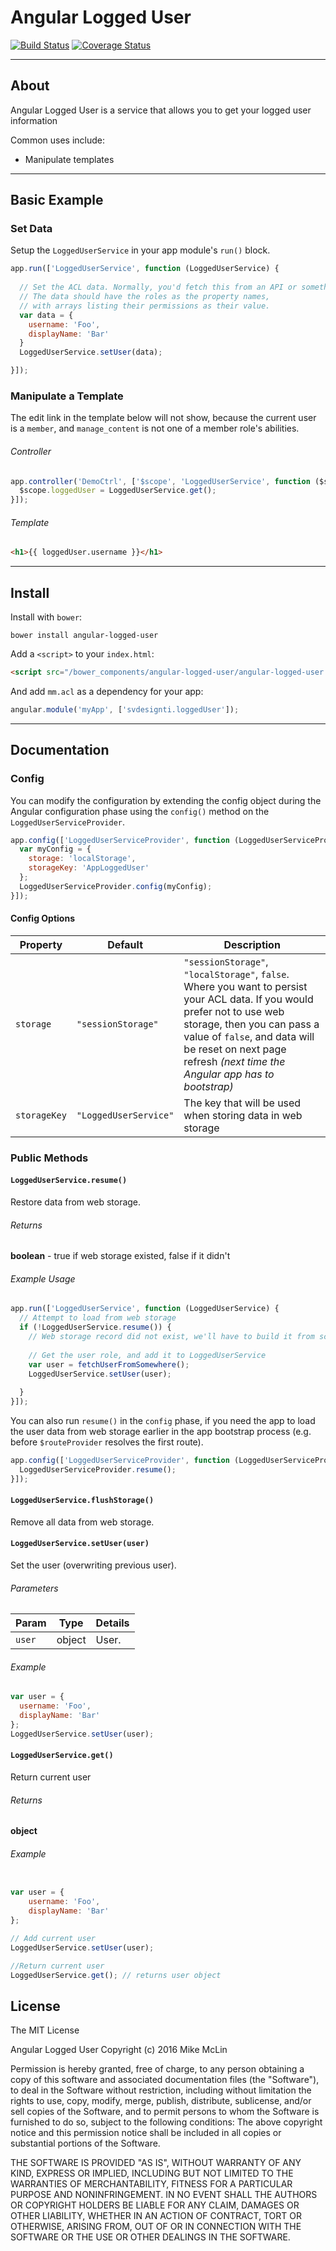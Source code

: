 # Angular Logged User

[![Build Status](https://travis-ci.org/amandiobm/angular-logged-user.svg?branch=master)](https://travis-ci.org/amandiobm/angular-logged-user)
[![Coverage Status](https://coveralls.io/repos/github/amandiobm/angular-logged-user/badge.svg?branch=master)](https://coveralls.io/github/amandiobm/angular-logged-user?branch=master)

---

## About

Angular Logged User is a service that allows you to get your logged user information

Common uses include:

* Manipulate templates

---

## Basic Example

### Set Data

Setup the `LoggedUserService` in your app module's `run()` block.

```js
app.run(['LoggedUserService', function (LoggedUserService) {
  
  // Set the ACL data. Normally, you'd fetch this from an API or something.
  // The data should have the roles as the property names,
  // with arrays listing their permissions as their value.
  var data = {
    username: 'Foo',
    displayName: 'Bar'
  }
  LoggedUserService.setUser(data);

}]);
```

### Manipulate a Template

The edit link in the template below will not show, because the current user is a `member`, and `manage_content` is not one of a member role's abilities.

###### Controller

```js
app.controller('DemoCtrl', ['$scope', 'LoggedUserService', function ($scope, LoggedUserService) {
  $scope.loggedUser = LoggedUserService.get();
}]);
```

###### Template

```html
<h1>{{ loggedUser.username }}</h1>
```

---

## Install

Install with `bower`:

```shell
bower install angular-logged-user
```

Add a `<script>` to your `index.html`:

```html
<script src="/bower_components/angular-logged-user/angular-logged-user.js"></script>
```

And add `mm.acl` as a dependency for your app:

```javascript
angular.module('myApp', ['svdesignti.loggedUser']);
```

---

## Documentation

### Config

You can modify the configuration by extending the config object during the Angular configuration phase using the `config()` method on the `LoggedUserServiceProvider`.

```js
app.config(['LoggedUserServiceProvider', function (LoggedUserServiceProvider) {
  var myConfig = {
    storage: 'localStorage',
    storageKey: 'AppLoggedUser'
  };
  LoggedUserServiceProvider.config(myConfig);
}]);
```

#### Config Options

| Property | Default | Description |
| -------- | ------- | ----------- |
| `storage` | `"sessionStorage"` | `"sessionStorage"`, `"localStorage"`, `false`. Where you want to persist your ACL data. If you would prefer not to use web storage, then you can pass a value of `false`, and data will be reset on next page refresh _(next time the Angular app has to bootstrap)_ |
| `storageKey` | `"LoggedUserService"` | The key that will be used when storing data in web storage |

### Public Methods

#### `LoggedUserService.resume()`

Restore data from web storage.

###### Returns

**boolean** - true if web storage existed, false if it didn't

###### Example Usage

```js
app.run(['LoggedUserService', function (LoggedUserService) {
  // Attempt to load from web storage
  if (!LoggedUserService.resume()) {
    // Web storage record did not exist, we'll have to build it from scratch
    
    // Get the user role, and add it to LoggedUserService
    var user = fetchUserFromSomewhere();
    LoggedUserService.setUser(user);
    
  }
}]);
```

You can also run `resume()` in the `config` phase, if you need the app to load the user data from web storage earlier in the app bootstrap process (e.g. before `$routeProvider` resolves the first route).

```js
app.config(['LoggedUserServiceProvider', function (LoggedUserServiceProvider) {
  LoggedUserServiceProvider.resume();
}]);
```

#### `LoggedUserService.flushStorage()`

Remove all data from web storage.

#### `LoggedUserService.setUser(user)`

Set the user (overwriting previous user).

###### Parameters

| Param | Type | Details |
| ----- | ---- | ------- |
| `user` | object | User. |

###### Example

```js
var user = {
  username: 'Foo',
  displayName: 'Bar'
};
LoggedUserService.setUser(user);
```

#### `LoggedUserService.get()`

Return current user

###### Returns

**object**

###### Example

```js

var user = {
    username: 'Foo',
    displayName: 'Bar'
};

// Add current user
LoggedUserService.setUser(user);

//Return current user
LoggedUserService.get(); // returns user object
```

## License

The MIT License

Angular Logged User
Copyright (c) 2016 Mike McLin

Permission is hereby granted, free of charge, to any person obtaining a copy
of this software and associated documentation files (the "Software"), to deal
in the Software without restriction, including without limitation the rights
to use, copy, modify, merge, publish, distribute, sublicense, and/or sell
copies of the Software, and to permit persons to whom the Software is
furnished to do so, subject to the following conditions:
The above copyright notice and this permission notice shall be included in
all copies or substantial portions of the Software.

THE SOFTWARE IS PROVIDED "AS IS", WITHOUT WARRANTY OF ANY KIND, EXPRESS OR
IMPLIED, INCLUDING BUT NOT LIMITED TO THE WARRANTIES OF MERCHANTABILITY,
FITNESS FOR A PARTICULAR PURPOSE AND NONINFRINGEMENT. IN NO EVENT SHALL THE
AUTHORS OR COPYRIGHT HOLDERS BE LIABLE FOR ANY CLAIM, DAMAGES OR OTHER
LIABILITY, WHETHER IN AN ACTION OF CONTRACT, TORT OR OTHERWISE, ARISING FROM,
OUT OF OR IN CONNECTION WITH THE SOFTWARE OR THE USE OR OTHER DEALINGS IN
THE SOFTWARE.
